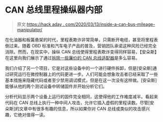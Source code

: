 # CAN 总线里程操纵器内部

> 原文:[https://hack aday . com/2020/03/13/inside-a-can-bus-mileage-manipulator/](https://hackaday.com/2020/03/13/inside-a-can-bus-mileage-manipulator/)

在化油器和板簧悬架的时代，里程表欺诈非常简单，只需断开电缆，甚至将里程表倒过来。随着 OBD 标准和汽车电子产品的普及，营销团队承诺这种风险已经完全消除。然而，在现实中，操纵 CAN 总线使得里程表欺诈变得同样容易，【安朵斯】在这里向我们展示了通过[拆除一些廉价的 CAN 总线适配器](https://dangerouspayload.com/2020/03/10/hacking-a-mileage-manipulator-can-bus-filter-device/)是多么容易。

我们介绍了另一个项目，它是对这些设备中的一个进行硬件拆卸，但是[安朵斯]通过研究运行在微控制器上的代码更进一步。人们可能会想象攻击者已经采取了一些基本措施来隐藏代码或者至少禁用调试模式，但是在这一次没有这样做。[安朵斯]能够从他的两个测试设备中转储固件并开始分析它们。

分析代码显示两个设备上运行的固件完全相同，这使得他的工作难度减半。看起来代码在 CAN 总线上执行一种中间人攻击，允许它插入虚假的里程读数。尽管[安朵斯]的文章中有很多有趣的信息，所以如果你对 CAN 总线或类似的攻击感兴趣，它绝对值得一读。